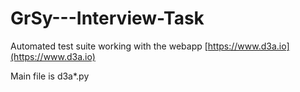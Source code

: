 # GrSy---Interview-Task
Automated test suite working with the webapp [https://www.d3a.io](https://www.d3a.io)

Main file is d3a*.py
